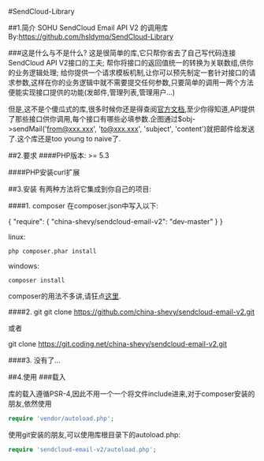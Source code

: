 #SendCloud-Library

##1.简介
SOHU SendCloud Email API V2 的调用库
By:https://github.com/hsldymq/SendCloud-Library

###这是什么与不是什么?
这是很简单的库,它只帮你省去了自己写代码连接SendCloud API V2接口的工夫; 帮你将接口的返回值统一的转换为关联数组,供你的业务逻辑处理; 给你提供一个请求模板机制,让你可以预先制定一套针对接口的请求参数,这样在你的业务逻辑中就不需要提交任何参数,只要简单的调用一两个方法便能实现接口提供的功能(发邮件,管理列表,管理用户...)

但是,这不是个傻瓜式的库,很多时候你还是得查阅[官方文档](http://sendcloud.sohu.com/doc/),至少你得知道,API提供了那些接口供你调用,每个接口有哪些必填参数.企图通过$obj->sendMail('from@xxx.xxx', 'to@xxx.xxx', 'subject', 'content')就把邮件给发送了.这个库还是too young to naive了.

##2.要求
####PHP版本: >= 5.3

####PHP安装curl扩展

##3.安装
有两种方法将它集成到你自己的项目:

####1. composer
在composer.json中写入以下:

{ "require": { "china-shevy/sendcloud-email-v2": "dev-master" } }

linux:
	
	php composer.phar install

windows:

	composer install

composer的用法不多讲,请狂点[这里](http://docs.phpcomposer.com/00-intro.md).

####2. git
git clone https://github.com/china-shevy/sendcloud-email-v2.git

或者

git clone https://git.coding.net/china-shevy/sendcloud-email-v2.git

####3. 没有了...


##4.使用
###载入

库的载入遵循PSR-4,因此不用一个一个将文件include进来,对于composer安装的朋友,依然使用

```php
require 'vendor/autoload.php';
```

使用git安装的朋友,可以使用库根目录下的autoload.php:

```php
require 'sendcloud-email-v2/autoload.php';
```
